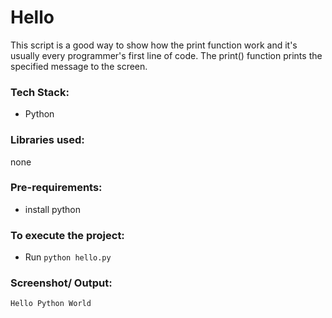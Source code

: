 # Hello
This script is a good way to show how the print function work and it's usually every programmer's first line of code. The print() function prints the specified message to the screen.

### Tech Stack:
+ Python

### Libraries used:
none

###  Pre-requirements:
+ install python

### To execute the project:
+ Run `python hello.py`

### Screenshot/ Output:
```
Hello Python World
```
